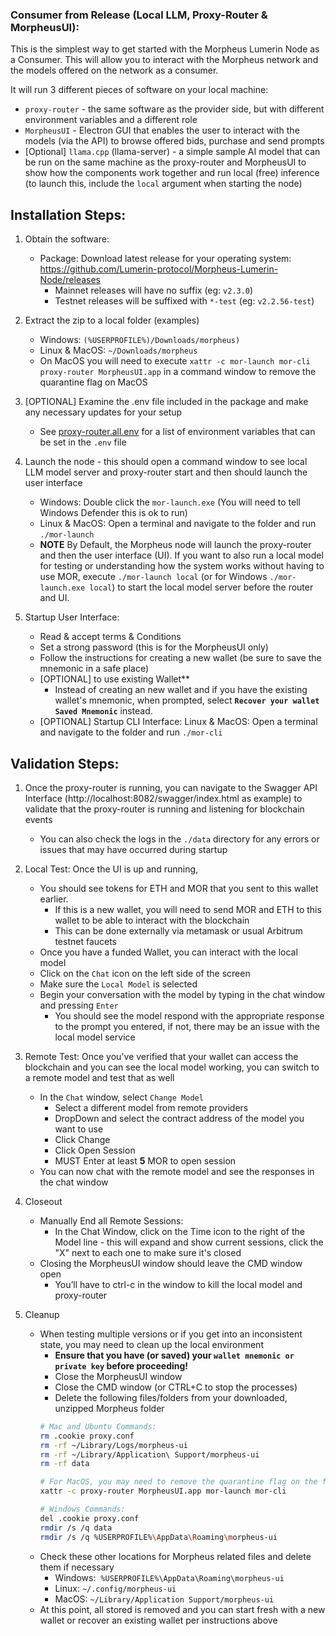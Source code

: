 ### Consumer from Release (Local LLM, Proxy-Router & MorpheusUI): 

This is the simplest way to get started with the Morpheus Lumerin Node as a Consumer.  This will allow you to interact with the Morpheus network and the models offered on the network as a consumer.

It will run 3 different pieces of software on your local machine:
* `proxy-router` - the same software as the provider side, but with different environment variables and a different role
* `MorpheusUI` - Electron GUI that enables the user to interact with the models (via the API) to browse offered bids, purchase and send prompts
* [Optional] `llama.cpp` (llama-server) - a simple sample AI model that can be run on the same machine as the proxy-router and MorpheusUI to show how the components work together and run local (free) inference (to launch this, include the `local` argument when starting the node)

## Installation Steps:
1. Obtain the software: 
    * Package: Download latest release for your operating system: https://github.com/Lumerin-protocol/Morpheus-Lumerin-Node/releases
        - Mainnet releases will have no suffix (eg: `v2.3.0`)
        - Testnet releases will be suffixed with `*-test` (eg: `v2.2.56-test`) 

1. Extract the zip to a local folder (examples)
    * Windows: `(%USERPROFILE%)/Downloads/morpheus)` 
    * Linux & MacOS: `~/Downloads/morpheus`
    * On MacOS you will need to execute `xattr -c mor-launch mor-cli proxy-router MorpheusUI.app` in a command window to remove the quarantine flag on MacOS

1. [OPTIONAL] Examine the .env file included in the package and make any necessary updates for your setup 
    * See [proxy-router.all.env](./proxy-router.all.env) for a list of environment variables that can be set in the `.env` file

1. Launch the node - this should open a command window to see local LLM model server and proxy-router start and then should launch the user interface  
    * Windows: Double click the `mor-launch.exe` (You will need to tell Windows Defender this is ok to run) 
    * Linux & MacOS: Open a terminal and navigate to the folder and run `./mor-launch`
    * **NOTE** By Default, the Morpheus node will launch the proxy-router and then the user interface (UI).  If you want to also run a local model for testing or understanding how the system works without having to use MOR, execute `./mor-launch local` (or for Windows `./mor-launch.exe local`) to start the local model server before the router and UI. 

1. Startup User Interface: 
    * Read & accept terms & Conditions 
    * Set a strong password (this is for the MorpheusUI only)
    * Follow the instructions for creating a new wallet (be sure to save the mnemonic in a safe place)
    * [OPTIONAL] to use existing Wallet** 
        - Instead of creating an new wallet and if you have the existing wallet's mnemonic, when prompted, select **`Recover your wallet Saved Mnemonic`** instead.
    * [OPTIONAL] Startup CLI Interface: Linux & MacOS: Open a terminal and navigate to the folder and run `./mor-cli`

## Validation Steps:
1. Once the proxy-router is running, you can navigate to the Swagger API Interface (http://localhost:8082/swagger/index.html as example) to validate that the proxy-router is running and listening for blockchain events
    * You can also check the logs in the `./data` directory for any errors or issues that may have occurred during startup

1. Local Test: Once the UI is up and running,
    * You should see tokens for ETH and MOR that you sent to this wallet earlier. 
        - If this is a new wallet, you will need to send MOR and ETH to this wallet to be able to interact with the blockchain 
        - This can be done externally via metamask or usual Arbitrum testnet faucets
    * Once you have a funded Wallet, you can interact with the local model
    * Click on the `Chat` icon on the left side of the screen
    * Make sure the `Local Model` is selected
    * Begin your conversation with the model by typing in the chat window and pressing `Enter`
        - You should see the model respond with the appropriate response to the prompt you entered, if not, there may be an issue with the local model service

1. Remote Test: Once you've verified that your wallet can access the blockchain and you can see the local model working, you can switch to a remote model and test that as well
    * In the `Chat` window, select `Change Model `
        - Select a different model from remote providers
        - DropDown and select the contract address of the model you want to use 
        - Click Change 
        - Click Open Session 
        - MUST Enter at least **5** MOR to open session 
    * You can now chat with the remote model and see the responses in the chat window 

1. Closeout 
    * Manually End all Remote Sessions: 
        - In the Chat Window, click on the Time icon to the right of the Model line - this will expand and show current sessions, click the "X" next to each one to make sure it's closed 
    * Closing the MorpheusUI window should leave the CMD window open
        - You’ll have to ctrl-c in the window to kill the local model and proxy-router
1. Cleanup
    * When testing multiple versions or if you get into an inconsistent state, you may need to clean up the local environment
        - **Ensure that you have (or saved) your `wallet mnemonic or private key` before proceeding!**
        - Close the MorpheusUI window
        - Close the CMD window (or CTRL+C to stop the processes)
        - Delete the following files/folders from your downloaded, unzipped Morpheus folder
        ``` bash
        # Mac and Ubuntu Commands: 
        rm .cookie proxy.conf
        rm -rf ~/Library/Logs/morpheus-ui
        rm -rf ~/Library/Application\ Support/morpheus-ui
        rm -rf data

        # For MacOS, you may need to remove the quarantine flag on the files
        xattr -c proxy-router MorpheusUI.app mor-launch mor-cli

        # Windows Commands:
        del .cookie proxy.conf
        rmdir /s /q data
        rmdir /s /q %USERPROFILE%\AppData\Roaming\morpheus-ui
        ```
    * Check these other locations for Morpheus related files and delete them if necessary
        - Windows:  `%USERPROFILE%\AppData\Roaming\morpheus-ui`
        - Linux: `~/.config/morpheus-ui`
        - MacOS: `~/Library/Application Support/morpheus-ui`
    * At this point, all stored is removed and you can start fresh with a new wallet or recover an existing wallet per instructions above
